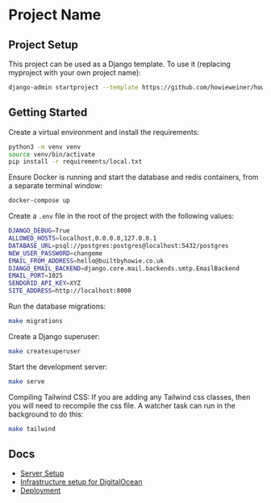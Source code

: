 # Project Name

## Project Setup
This project can be used as a Django template. To use it (replacing myproject with your own project name):
```bash
django-admin startproject --template https://github.com/howieweiner/howies-django-template/archive/refs/heads/main.zip --extension=py,md --name=Makefile myproject .
```

## Getting Started

Create a virtual environment and install the requirements:

```bash
python3 -m venv venv
source venv/bin/activate
pip install -r requirements/local.txt
```

Ensure Docker is running and start the database and redis containers,
from a separate terminal window:

```bash
docker-compose up
```

Create a `.env` file in the root of the project with the following values:

```bash
DJANGO_DEBUG=True
ALLOWED_HOSTS=localhost,0.0.0.0,127.0.0.1
DATABASE_URL=psql://postgres:postgres@localhost:5432/postgres
NEW_USER_PASSWORD=changeme
EMAIL_FROM_ADDRESS=hello@builtbyhowie.co.uk
DJANGO_EMAIL_BACKEND=django.core.mail.backends.smtp.EmailBackend
EMAIL_PORT=1025
SENDGRID_API_KEY=XYZ
SITE_ADDRESS=http://localhost:8000
```

Run the database migrations:
```bash
make migrations
```

Create a Django superuser:

```bash
make createsuperuser
```

Start the development server:

```bash
make serve
```

Compiling Tailwind CSS:
If you are adding any Tailwind css classes, then you will need to recompile the css file.
A watcher task can run in the background to do this:

```bash 
make tailwind
```

## Docs

- [Server Setup](docs/server_setup.md)
- [Infrastructure setup for DigitalOcean](docs/infra.md)
- [Deployment](docs/deployment.md)
